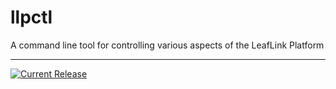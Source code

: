# llpctl

A command line tool for controlling various aspects of the LeafLink Platform

---

[![Current Release](https://img.shields.io/badge/release-0.1.6-1eb0fc.svg)](https://github.com/leeaflink/llpctl/releases/tag/0.1.6)
